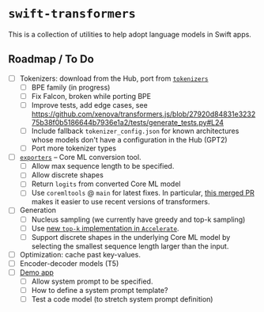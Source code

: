 # `swift-transformers`

This is a collection of utilities to help adopt language models in Swift apps.

## Roadmap / To Do

- [ ] Tokenizers: download from the Hub, port from [`tokenizers`](https://github.com/huggingface/tokenizers)
  - [ ] BPE family (in progress)
  - [ ] Fix Falcon, broken while porting BPE
  - [ ] Improve tests, add edge cases, see https://github.com/xenova/transformers.js/blob/27920d84831e323275b38f0b5186644b7936e1a2/tests/generate_tests.py#L24
  - [ ] Include fallback `tokenizer_config.json` for known architectures whose models don't have a configuration in the Hub (GPT2)
  - [ ] Port more tokenizer types
- [ ] [`exporters`](https://github.com/huggingface/exporters) – Core ML conversion tool.
  - [ ] Allow max sequence length to be specified.
  - [ ] Allow discrete shapes
  - [ ] Return `logits` from converted Core ML model
  - [ ] Use `coremltools` @ `main` for latest fixes. In particular, [this merged PR](https://github.com/apple/coremltools/pull/1915) makes it easier to use recent versions of transformers.
- [ ] Generation
  - [ ] Nucleus sampling (we currently have greedy and top-k sampling)
  - [ ] Use [new `top-k` implementation in `Accelerate`](https://developer.apple.com/documentation/accelerate/bnns#4164142).
  - [ ] Support discrete shapes in the underlying Core ML model by selecting the smallest sequence length larger than the input.
- [ ] Optimization: cache past key-values.
- [ ] Encoder-decoder models (T5)
- [ ] [Demo app](https://github.com/pcuenca/swift-chat)
  - [ ] Allow system prompt to be specified.
  - [ ] How to define a system prompt template?
  - [ ] Test a code model (to stretch system prompt definition)
